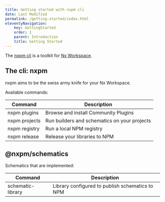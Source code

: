```yaml
---
title: Getting started with nxpm cli
date: Last Modified
permalink: /getting-started/index.html
eleventyNavigation:
    key: GettingStarted
    order: 1
    parent: Introduction
    title: Getting Started
---
```


The [nxpm cli](https://www.npmjs.com/package/nxpm) is a toolkit for [Nx Workspace](https://github.com/nrwl/nx/).

## The cli: nxpm

nxpm aims to be the swiss army knife for your Nx Workspace.

Available commands:

| Command       | Description                                  |
| ------------- | -------------------------------------------- |
| nxpm plugins  | Browse and install Community Plugins         |
| nxpm projects | Run builders and schematics on your projects |
| nxpm registry | Run a local NPM registry                     |
| nxpm release  | Release your libraries to NPM                |

## @nxpm/schematics

Schematics that are implemented:

| Command           | Description                                     |
| ----------------- | ----------------------------------------------- |
| schematic-library | Library configured to publish schematics to NPM |